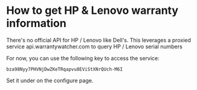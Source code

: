 # How to get HP & Lenovo warranty information


There's no official API for HP / Lenovo like Dell's. 
This leverages a proxied service api.warrantywatcher.com to query HP / Lenovo serial numbers

For now, you can use the following key to access the service:

`bza98Nyy7PHVNjDwZKeTRqapvu8EViStXNrQUch-M6I`

Set it under on the configure page.